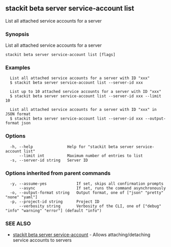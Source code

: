 ## stackit beta server service-account list

List all attached service accounts for a server

### Synopsis

List all attached service accounts for a server

```
stackit beta server service-account list [flags]
```

### Examples

```
  List all attached service accounts for a server with ID "xxx"
  $ stackit beta server service-account list --server-id xxx

  List up to 10 attached service accounts for a server with ID "xxx"
  $ stackit beta server service-account list --server-id xxx --limit 10

  List all attached service accounts for a server with ID "xxx" in JSON format
  $ stackit beta server service-account list --server-id xxx --output-format json
```

### Options

```
  -h, --help               Help for "stackit beta server service-account list"
      --limit int          Maximum number of entries to list
  -s, --server-id string   Server ID
```

### Options inherited from parent commands

```
  -y, --assume-yes             If set, skips all confirmation prompts
      --async                  If set, runs the command asynchronously
  -o, --output-format string   Output format, one of ["json" "pretty" "none" "yaml"]
  -p, --project-id string      Project ID
      --verbosity string       Verbosity of the CLI, one of ["debug" "info" "warning" "error"] (default "info")
```

### SEE ALSO

* [stackit beta server service-account](./stackit_beta_server_service-account.md)	 - Allows attaching/detaching service accounts to servers

